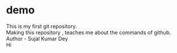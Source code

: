 # demo
This is my first git repository.
<br>
Making this repository , teaches me about the commands of github.
<br>
Author - Sujal Kumar Dey
<br>
Hi
